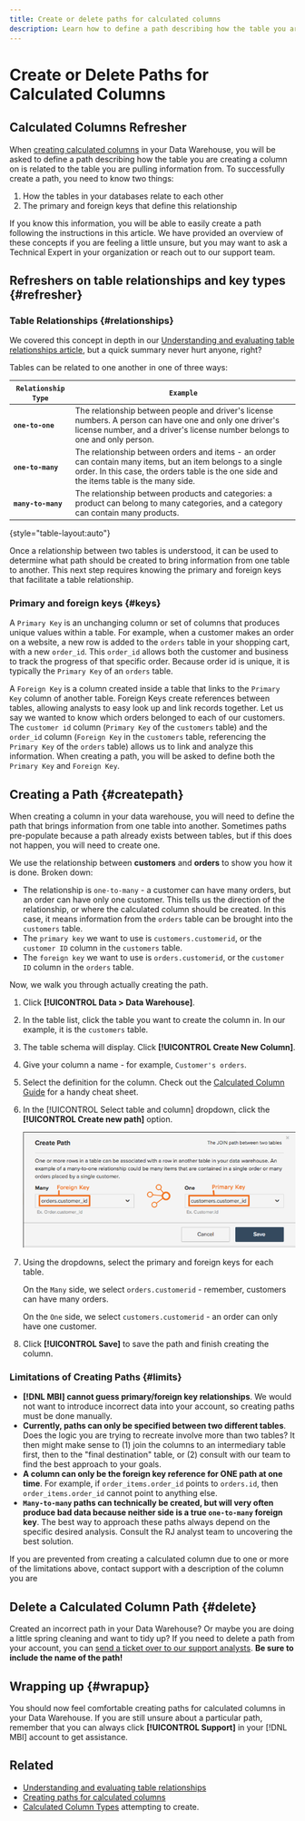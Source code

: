 ```yaml
---
title: Create or delete paths for calculated columns
description: Learn how to define a path describing how the table you are creating a column on is related to the table you are pulling information from.
---
```

# Create or Delete Paths for Calculated Columns

## Calculated Columns Refresher

When [creating calculated columns](../data-warehouse-mgr/creating-calculated-columns.md) in your Data Warehouse, you will be asked to define a path describing how the table you are creating a column on is related to the table you are pulling information from. To successfully create a path, you need to know two things:

1. How the tables in your databases relate to each other
1. The primary and foreign keys that define this relationship

If you know this information, you will be able to easily create a path following the instructions in this article. We have provided an overview of these concepts if you are feeling a little unsure, but you may want to ask a Technical Expert in your organization or reach out to our support team.

## Refreshers on table relationships and key types {#refresher}

### Table Relationships {#relationships}

We covered this concept in depth in our [Understanding and evaluating table relationships article](../../data-analyst/data-warehouse-mgr/table-relationships.md), but a quick summary never hurt anyone, right?

Tables can be related to one another in one of three ways:

| **`Relationship Type`** | **`Example`** |
|-----|-----|
| **`one-to-one`** | The relationship between people and driver's license numbers. A person can have one and only one driver's license number, and a driver's license number belongs to one and only person. |
| **`one-to-many`** | The relationship between orders and items - an order can contain many items, but an item belongs to a single order. In this case, the orders table is the one side and the items table is the many side. |
| **`many-to-many`** | The relationship between products and categories: a product can belong to many categories, and a category can contain many products. |

{style="table-layout:auto"}

Once a relationship between two tables is understood, it can be used to determine what path should be created to bring information from one table to another. This next step requires knowing the primary and foreign keys that facilitate a table relationship.

### Primary and foreign keys {#keys}

A `Primary Key` is an unchanging column or set of columns that produces unique values within a table. For example, when a customer makes an order on a website, a new row is added to the `orders` table in your shopping cart, with a new `order_id`. This `order_id` allows both the customer and business to track the progress of that specific order. Because order id is unique, it is typically the `Primary Key` of an `orders` table.

A `Foreign Key` is a column created inside a table that links to the `Primary Key` column of another table. Foreign Keys create references between tables, allowing analysts to easy look up and link records together. Let us say we wanted to know which orders belonged to each of our customers. The `customer id` column (`Primary Key` of the `customers` table) and the `order_id` column (`Foreign Key` in the `customers` table, referencing the `Primary Key` of the `orders` table) allows us to link and analyze this information. When creating a path, you will be asked to define both the `Primary Key` and `Foreign Key`.

## Creating a Path {#createpath}

When creating a column in your data warehouse, you will need to define the path that brings information from one table into another. Sometimes paths pre-populate because a path already exists between tables, but if this does not happen, you will need to create one.

We use the relationship between **customers** and **orders** to show you how it is done. Broken down:

* The relationship is `one-to-many` - a customer can have many orders, but an order can have only one customer. This tells us the direction of the relationship, or where the calculated column should be created. In this case, it means information from the `orders` table can be brought into the `customers` table.
* The `primary key` we want to use is `customers.customerid`, or the `customer ID` column in the `customers` table.
* The `foreign key` we want to use is `orders.customerid`, or the `customer ID` column in the `orders` table.

Now, we walk you through actually creating the path.

1. Click **[!UICONTROL Data > Data Warehouse]**.
1. In the table list, click the table you want to create the column in. In our example, it is the `customers` table.
1. The table schema will display. Click **[!UICONTROL Create New Column]**.
1. Give your column a name - for example, `Customer's orders`.
1. Select the definition for the column. Check out the [Calculated Column Guide](../data-warehouse-mgr/creating-calculated-columns.md) for a handy cheat sheet.
1. In the [!UICONTROL Select table and column] dropdown, click the **[!UICONTROL Create new path]** option. 

    ![Creating paths for calculated columns modal](../../assets/Creating_Paths_modal.png)

1. Using the dropdowns, select the primary and foreign keys for each table.

     On the `Many` side, we select `orders.customerid` - remember, customers can have many orders.

     On the `One` side, we select `customers.customerid` - an order can only have one customer.

1. Click **[!UICONTROL Save]** to save the path and finish creating the column.

### Limitations of Creating Paths {#limits}

* **[!DNL MBI] cannot guess primary/foreign key relationships**. We would not want to introduce incorrect data into your account, so creating paths must be done manually.
* **Currently, paths can only be specified between two different tables**. Does the logic you are trying to recreate involve more than two tables? It then might make sense to (1) join the columns to an intermediary table first, then to the "final destination" table, or (2) consult with our team to find the best approach to your goals.
* **A column can only be the foreign key reference for ONE path at one time**. For example, if `order_items.order_id` points to `orders.id`, then `order_items.order_id` cannot point to anything else.
* **`Many-to-many` paths can technically be created, but will very often produce bad data because neither side is a true `one-to-many` foreign key**. The best way to approach these paths always depend on the specific desired analysis. Consult the RJ analyst team to uncovering the best solution.

If you are prevented from creating a calculated column due to one or more of the limitations above, contact support with a description of the column you are

## Delete a Calculated Column Path {#delete}

Created an incorrect path in your Data Warehouse? Or maybe you are doing a little spring cleaning and want to tidy up? If you need to delete a path from your account, you can [send a ticket over to our support analysts](../../getting-started/support.md). **Be sure to include the name of the path!**

## Wrapping up {#wrapup}

You should now feel comfortable creating paths for calculated columns in your Data Warehouse. If you are still unsure about a particular path, remember that you can always click **[!UICONTROL Support]** in your [!DNL MBI] account to get assistance.

## Related

* [Understanding and evaluating table relationships](../data-warehouse-mgr/table-relationships.md)
* [Creating paths for calculated columns](../data-warehouse-mgr/create-paths-calc-columns.md)
* [Calculated Column Types](../data-warehouse-mgr/calc-column-types.md) attempting to create.
